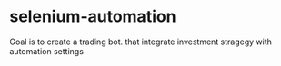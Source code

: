 # selenium-automation
Goal is to create a trading bot. that integrate investment stragegy with automation settings
